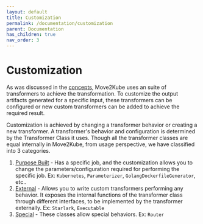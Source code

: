 ```yaml
---
layout: default
title: Customization
permalink: /documentation/customization
parent: Documentation
has_children: true
nav_order: 3
---
```


# Customization

As was discussed in the [concepts](/documentation/concepts), Move2Kube uses an suite of transformers to achieve the transformation. To customize the output artifacts generated for a specific input, these transformers can be configured or new custom transformers can be added to achieve the required result.

Customization is achieved by changing a transformer behavior or creating a new transformer. A transformer's behavior and configuration is determined by the Transformer Class it uses. Though all the transformer classes are equal internally in Move2Kube, from usage perspective, we have classified into 3 categories. 

1. [Purpose Built](/documentation/customization/purpose-built) - Has a specific job, and the customization allows you to change the parameters/configuration required for performing the specific job. Ex: `Kubernetes`, `Parameterizer`, `GolangDockerfileGenerator`, etc..
2. [External](/documentation/customization/external) - Allows you to write custom transformers performing any behavior. It exposes the internal functions of the transformer class through different interfaces, to be implemented by the transformer externally. Ex: `Starlark`, `Executable`
3. [Special](/documentation/customization/special) - These classes allow special behaviors. Ex: `Router`
